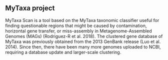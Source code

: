 ## MyTaxa project

MyTaxa Scan is a tool based on the MyTaxa taxonomic classifier useful for finding questionable regions that might be caused by contamination, horizontal gene transfer, or miss-assembly in Metagenome-Assembled Genomes (MAGs) (Rodriguez-R et al. 2018). The clustered gene database of MyTaxa was previously obtained from the 2013 GenBank release (Luo et al. 2014). Since then, there have been many more genomes uploaded to NCBI, requiring a database update and larger-scale clustering.

